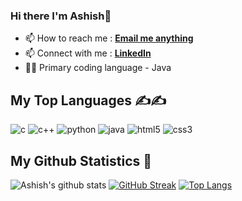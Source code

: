 ### Hi there I'm Ashish👋

- 📫 How to reach me : **[Email me anything](mailto:ashishjain4365@gmail.com)**
- 📫 Connect with me : **[LinkedIn](https://www.linkedin.com/in/aashishjn/)**
- 🤷‍♂️ Primary coding language - Java

## My Top Languages ✍✍
![c](https://img.shields.io/static/v1?logo=c&label=&message=c&color=111&logoColor=AAA&style=flat-square&link=)
![c++](https://img.shields.io/static/v1?logo=cplusplus&label=&message=cpp&color=111&logoColor=AAA&style=flat-square)
![python](https://img.shields.io/static/v1?logo=python&label=&message=python&color=111&logoColor=AAA&style=flat-square)
![java](https://img.shields.io/static/v1?logo=java&label=&message=java&color=111&logoColor=AAA&style=flat-square)
![html5](https://img.shields.io/static/v1?logo=html5&label=&message=html5&color=111&logoColor=AAA&style=flat-square)
![css3](https://img.shields.io/static/v1?logo=css3&label=&message=css3&color=111&logoColor=AAA&style=flat-square)

## My Github Statistics 🧐
![Ashish's github stats](https://github-readme-stats.vercel.app/api?username=ashiishjn&layout=compact&show_icons=true&theme=tokyonight)
[![GitHub Streak](https://github-readme-streak-stats.herokuapp.com/?user=ashiishjn&layout=compact&theme=tokyonight)](https://git.io/streak-stats)
[![Top Langs](https://github-readme-stats.vercel.app/api/top-langs/?username=ashiishjn&layout=compact&langs_count=8&theme=tokyonight)](https://github.com/ashiishjn/github-readme-stats)
<!--
**ashiishjn/ashiishjn** is a ✨ _special_ ✨ repository because its `README.md` (this file) appears on your GitHub profile.

Here are some ideas to get you started:

- 🔭 I’m currently working on ...
- 🌱 I’m currently learning ...
- 👯 I’m looking to collaborate on ...
- 🤔 I’m looking for help with ...
- 💬 Ask me about ...
- 📫 How to reach me: ...
- 😄 Pronouns: ...
- ⚡ Fun fact: ...
-->
